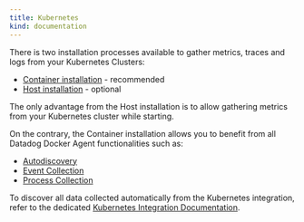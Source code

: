 ```yaml
---
title: Kubernetes
kind: documentation
---
```


There is two installation processes available to gather metrics, traces and logs from your Kubernetes Clusters:

* [Container installation](/agent/kubernetes/container_installation) - recommended
* [Host installation](/agent/kubernetes/host_installation) - optional

The only advantage from the Host installation is to allow gathering metrics from your Kubernetes cluster while starting.  

On the contrary, the Container installation allows you to benefit from all Datadog Docker Agent functionalities such as:

* [Autodiscovery](/agent/kubernetes/autodiscovery) 
* [Event Collection](/agent/kubernetes/event_collection)
* [Process Collection](/agent/kubernetes/process_collection)

To discover all data collected automatically from the Kubernetes integration, refer to the dedicated [Kubernetes Integration Documentation](/integrations/kubernetes).